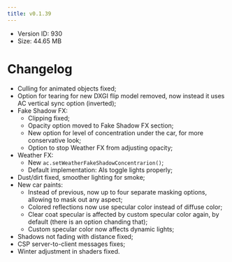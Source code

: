 ```yaml
---
title: v0.1.39
---
```


*   Version ID: 930
*   Size: 44.65 MB

# Changelog

*   Culling for animated objects fixed;
*   Option for tearing for new DXGI flip model removed, now instead it uses AC vertical sync option (inverted);
*   Fake Shadow FX:
    *   Clipping fixed;
    *   Opacity option moved to Fake Shadow FX section;
    *   New option for level of concentration under the car, for more conservative look;
    *   Option to stop Weather FX from adjusting opacity;
*   Weather FX:
    *   New `ac.setWeatherFakeShadowConcentrarion()`;
    *   Default implementation: AIs toggle lights properly;
*   Dust/dirt fixed, smoother lighting for smoke;
*   New car paints:
    *   Instead of previous, now up to four separate masking options, allowing to mask out any aspect;
    *   Colored reflections now use specular color instead of diffuse color;
    *   Clear coat specular is affected by custom specular color again, by default (there is an option chanding that);
    *   Custom specular color now affects dynamic lights;
*   Shadows not fading with distance fixed;
*   CSP server-to-client messages fixes;
*   Winter adjustment in shaders fixed.
